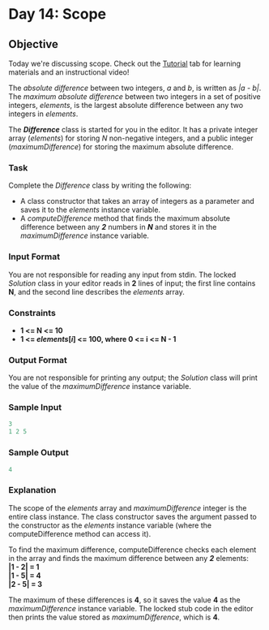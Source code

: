 # Day 14: Scope

## Objective 
Today we're discussing scope. Check out the [Tutorial](https://www.hackerrank.com/challenges/30-scope/tutorial) tab for learning materials and an instructional video!

The _absolute difference_ between two integers, _a_ and _b_, is written as _|a - b|_. The _maximum absolute difference_ between two integers in a set of positive integers, _elements_, is the largest absolute difference between any two integers in _elements_.

The **_Difference_** class is started for you in the editor. It has a private integer array (_elements_) for storing _N_ non-negative integers, and a public integer (_maximumDifference_) for storing the maximum absolute difference.

### Task 
Complete the _Difference_ class by writing the following:

 - A class constructor that takes an array of integers as a parameter and saves it to the _elements_ instance variable.
 - A _computeDifference_ method that finds the maximum absolute difference between any **_2_** numbers in **_N_** and stores it in the _maximumDifference_ instance variable.

### Input Format

You are not responsible for reading any input from stdin. The locked _Solution_ class in your editor reads in **2** lines of input; the first line contains **N**, and the second line describes the _elements_ array.

### Constraints

 - **1 <= N <= 10**
 - **1 <= _elements_[_i_] <= 100, where 0 <= i <= N - 1**

### Output Format

You are not responsible for printing any output; the _Solution_ class will print the value of the _maximumDifference_  instance variable.

### Sample Input
```Python
3
1 2 5
```
### Sample Output
```Python
4
```

### Explanation

The scope of the _elements_ array and _maximumDifference_ integer is the entire class instance. The class constructor saves the argument passed to the constructor as the _elements_ instance variable (where the computeDifference method can access it).

To find the maximum difference, computeDifference checks each element in the array and finds the maximum difference between any **_2_** elements:  
**|1 - 2| = 1  
|1 - 5| = 4  
|2 - 5| = 3** 

The maximum of these differences is **4**, so it saves the value **4** as the _maximumDifference_ instance variable. The locked stub code in the editor then prints the value stored as _maximumDifference_, which is **4**.